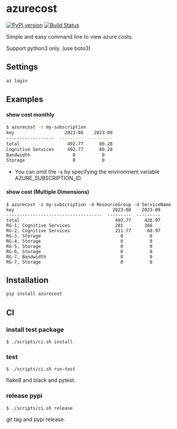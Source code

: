 # azurecost

[![PyPI version](https://badge.fury.io/py/azurecost.svg)](https://badge.fury.io/py/azurecost)
[![Build Status](https://github.com/toyama0919/azurecost/actions/workflows/tests.yml/badge.svg?branch=main)](https://github.com/toyama0919/azurecost/actions/workflows/tests.yml)

Simple and easy command line to view azure costs.

Support python3 only. (use boto3)

## Settings

```sh
az login
```

## Examples

#### show cost monthly

```bash
$ azurecost -s my-subscription
key                   2023-08    2023-09
------------------  ---------  ---------
total                  492.77      80.28
Cognitive Services     492.77      80.28
Bandwidth                0          0
Storage                  0          0
```

* You can omit the -s by specifying the environment variable AZURE_SUBSCRIPTION_ID.

#### show cost (Multiple Dimensions)

```
$ azurecost -s my-subscription -d ResourceGroup -d ServiceName
key                                     2023-08    2023-09
------------------------------------  ---------  ---------
total                                    492.77     426.97
RG-1, Cognitive Services                 281        366
RG-2, Cognitive Services                 211.77      60.97
RG-3, Storage                              0          0
RG-4, Storage                              0          0
RG-5, Storage                              0          0
RG-6, Storage                              0          0
RG-7, Bandwidth                            0          0
RG-7, Storage                              0          0
```


## Installation

```sh
pip install azurecost
```

## CI

### install test package

```
$ ./scripts/ci.sh install
```

### test

```
$ ./scripts/ci.sh run-test
```

flake8 and black and pytest.

### release pypi

```
$ ./scripts/ci.sh release
```

git tag and pypi release.
